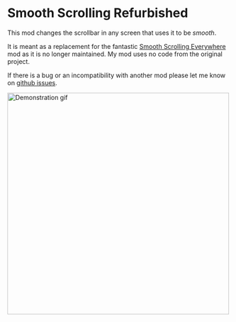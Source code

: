 # Smooth Scrolling Refurbished

This mod changes the scrollbar in any screen that uses it to be *smooth*.

It is meant as a replacement for the fantastic [Smooth Scrolling Everywhere](https://github.com/shedaniel/SmoothScrollingEverywhere) mod as it is no longer maintained. My mod uses no code from the original project.

If there is a bug or an incompatibility with another mod please let me know on [github issues](https://github.com/JustAlittleWolf/SmoothScrollingRefurbished/issues).

<img src="https://i.imgur.com/WeahbPk.gif" alt="Demonstration gif" width="500px">
